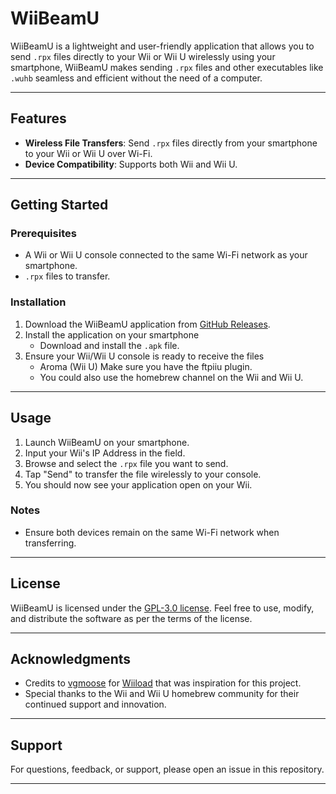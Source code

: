 # WiiBeamU

WiiBeamU is a lightweight and user-friendly application that allows you to send `.rpx` files directly to your Wii or Wii U wirelessly using your smartphone, WiiBeamU makes sending `.rpx` files and other executables like `.wuhb` seamless and efficient without the need of a computer.

---

## Features

- **Wireless File Transfers**: Send `.rpx` files directly from your smartphone to your Wii or Wii U over Wi-Fi.
- **Device Compatibility**: Supports both Wii and Wii U.

---

## Getting Started

### Prerequisites

- A Wii or Wii U console connected to the same Wi-Fi network as your smartphone.
- `.rpx` files to transfer.

### Installation

1. Download the WiiBeamU application from [GitHub Releases](https://github.com/Sudachi-E/WiiBeamU/releases/).
2. Install the application on your smartphone
    - Download and install the `.apk` file.
3. Ensure your Wii/Wii U console is ready to receive the files
    - Aroma (Wii U) Make sure you have the ftpiiu plugin.
    - You could also use the homebrew channel on the Wii and Wii U.

---

## Usage

1. Launch WiiBeamU on your smartphone.
2. Input your Wii's IP Address in the field.
3. Browse and select the `.rpx` file you want to send.
4. Tap "Send" to transfer the file wirelessly to your console.
5. You should now see your application open on your Wii.

### Notes

- Ensure both devices remain on the same Wi-Fi network when transferring.

---

## License

WiiBeamU is licensed under the [GPL-3.0 license](LICENSE). Feel free to use, modify, and distribute the software as per the terms of the license.

---

## Acknowledgments

- Credits to [vgmoose](https://github.com/vgmoose) for [Wiiload](https://github.com/vgmoose/Wiiload-for-Android) that was inspiration for this project.
- Special thanks to the Wii and Wii U homebrew community for their continued support and innovation.

---

## Support

For questions, feedback, or support, please open an issue in this repository.

---

